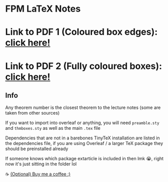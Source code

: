 # FPM LaTeX Notes

# Link to PDF 1 (Coloured box edges): [click here!](notes_white.pdf)
# Link to PDF 2 (Fully coloured boxes): [click here!](notes_colour.pdf)

## Info 
Any theorem number is the closest theorem to the lecture notes (some are taken from other sources)

If you want to import into overleaf or anything, you will need `preamble.sty` and `thmboxes.sty` as well as the main `.tex` file

Dependencies that are not in a barebones TinyTeX installation are listed in the dependencies file, if you are using Overleaf / a larger TeX package they should be preinstalled already

If someone knows which package extarticle is included in then lmk :sob:, right now it's just sitting in the folder lol


:coffee: [(Optional) Buy me a coffee :)](https://ko-fi.com/leon024)